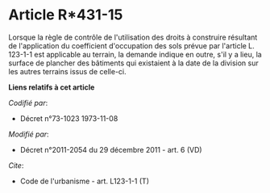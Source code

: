 # Article R*431-15

Lorsque la règle de contrôle de l'utilisation des droits à construire résultant de l'application du coefficient d'occupation
des sols prévue par l'article L. 123-1-1 est applicable au terrain, la demande indique en outre, s'il y a lieu, la surface de
plancher des bâtiments qui existaient à la date de la division sur les autres terrains issus de celle-ci.

**Liens relatifs à cet article**

_Codifié par_:

  - Décret n°73-1023 1973-11-08

_Modifié par_:

  - Décret n°2011-2054 du 29 décembre 2011 - art. 6 (VD)

_Cite_:

  - Code de l'urbanisme - art. L123-1-1 (T)
